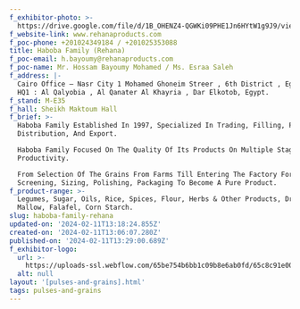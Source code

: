 ```yaml
---
f_exhibitor-photo: >-
  https://drive.google.com/file/d/1B_OHENZ4-QGWKi09PHE1Jn6HYtW1g9J9/view?usp=drive_link
f_website-link: www.rehanaproducts.com
f_poc-phone: +201024349184 / +201025353088
title: Haboba Family (Rehana)
f_poc-email: h.bayoumy@rehanaproducts.com
f_poc-name: Mr. Hossam Bayoumy Mohamed / Ms. Esraa Saleh
f_address: |-
  Cairo Office – Nasr City 1 Mohamed Ghoneim Streer , 6th District , Egypt.
  HQ1 : Al Qalyobia , Al Qanater Al Khayria , Dar Elkotob, Egypt.
f_stand: M-E35
f_hall: Sheikh Maktoum Hall
f_brief: >-
  Haboba Family Established In 1997, Specialized In Trading, Filling, Packaging,
  Distribution, And Export.

  Haboba Family Focused On The Quality Of Its Products On Multiple Stages Of Its
  Productivity.

  From Selection Of The Grains From Farms Till Entering The Factory For
  Screening, Sizing, Polishing, Packaging To Become A Pure Product.
f_product-range: >-
  Legumes, Sugar, Oils, Rice, Spices, Flour, Herbs & Other Products, Dried
  Mallow, Falafel, Corn Starch.
slug: haboba-family-rehana
updated-on: '2024-02-11T13:18:24.855Z'
created-on: '2024-02-11T13:06:07.280Z'
published-on: '2024-02-11T13:29:00.689Z'
f_exhibitor-logo:
  url: >-
    https://uploads-ssl.webflow.com/65be754b6bb1c09b8e6ab0fd/65c8c91e00010f798a61a1a9_Haboba%20Family%20(REHANA)%20-Logo.jpeg
  alt: null
layout: '[pulses-and-grains].html'
tags: pulses-and-grains
---
```



